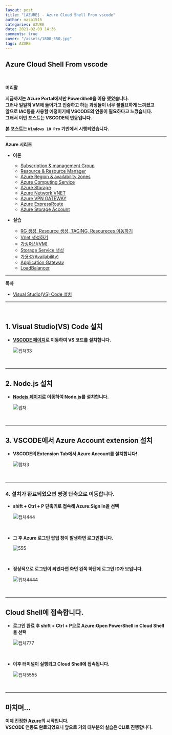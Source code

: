 ```yaml
---
layout: post
title: "[AZURE] - Azure Cloud Shell From vscode"
author: nasa1515
categories: AZURE
date: 2021-02-09 14:36
comments: true
cover: "/assets/1800-550.jpg"
tags: AZURE
---
```




## **Azure Cloud Shell From vscode**


<br/>

**머리말**  
  

**지금까지는 Azure Portal에서만 PowerShell을 이용 했었습니다.**  
**그러나 일일히 VM에 들어가고 인증하고 하는 과정들이 너무 불필요하게 느껴졌고**  
**앞으로 IAC등을 사용할 예정이기에 VSCODE의 연동이 필요하다고 느꼈습니다.**  
**그래서 이번 포스트는 VSCODE의 연동입니다.**  


**본 포스트는 ``Windows 10 Pro`` 기반에서 시행되었습니다.**
 
---

**Azure 시리즈**

* **이론**

    - [Subscription & management Group](https://nasa1515.github.io/azure/2021/01/21/azure.subscriptions.html)
    - [Resource & Resource Manager](https://nasa1515.github.io/azure/2021/01/22/azure-resoure.html)
    - [Azure Region & availability zones](https://nasa1515.github.io/azure/2021/01/22/azure.region.html)
    - [Azure Computing Service](https://nasa1515.github.io/azure/2021/01/25/azure.compute.html)
    - [Azure Storage](https://nasa1515.github.io/azure/2021/01/26/azure.storage.html)
    - [Azure Network VNET](https://nasa1515.github.io/azure/2021/01/26/azure-vnet.html)
    - [Azure VPN GATEWAY](https://nasa1515.github.io/azure/2021/01/27/Azure-VPN.html)
    - [Azure ExpressRoute](https://nasa1515.github.io/azure/2021/01/27/azure-expreroute.html)
    - [Azure Storage Account](https://nasa1515.github.io/azure/2021/02/08/storage2.html)


* **실습**

    - [RG 생성, Resource 생성, TAGING, Resoureces 이동하기](https://nasa1515.github.io/azure/2021/02/05/azure-resource2.html)
    - [Vnet 생성하기](https://nasa1515.github.io/azure/2021/02/05/vnet2.html)
    - [가상머신(VM)](https://nasa1515.github.io/azure/2021/02/08/VM2.html)
    - [Storage Service 생성](https://nasa1515.github.io/azure/2021/02/08/AZURE-Storageservice.html)
    - [가용성(Availability)](https://nasa1515.github.io/azure/2021/02/08/scail.html)
    - [Application Gateway](https://nasa1515.github.io/azure/2021/02/09/Azure-LB.html)
    - [LoadBalancer](https://nasa1515.github.io/azure/2021/02/09/Azure-lb2.html)


---



**목차**


- [Visual Studio(VS) Code 설치](#a1)

--- 

<br/>

## **1. Visual Studio(VS) Code 설치**   <a name="a1"></a>    



* **[VSCODE 페이지](https://code.visualstudio.com/download)로 이동하여 VS 코드를 설치합니다.**

    ![캡처33](https://user-images.githubusercontent.com/69498804/107454972-52e37380-6b91-11eb-9bed-ca4ccdc70e9c.JPG)


<br/>


---


## **2. Node.js 설치** <a name="a2"></a>  


* **[Nodejs 페이지](https://nodejs.org/en/)로 이동하여 Node.js를 설치합니다.**

    ![캡처](https://user-images.githubusercontent.com/69498804/107476689-b2ee1000-6bb9-11eb-96c5-35c821aab95f.JPG)

<br/>

---

## **3. VSCODE에서 Azure Account extension 설치**

* **VSCODE의 Extension Tab에서 Azure Account를 설치합니다!**

    ![캡처3](https://user-images.githubusercontent.com/69498804/107476968-3f98ce00-6bba-11eb-89a1-62c4f9f51d5a.JPG)


<br/>


---

### **4. 설치가 완료되었으면 명령 단축으로 이동합니다.**  


* **shift + Ctrl + P 단축키로 접속해 Azure:Sign In을 선택**

    ![캡처444](https://user-images.githubusercontent.com/69498804/107477160-9d2d1a80-6bba-11eb-891a-7ea787f34218.JPG)


<br>

* **그 후 Azure 로그인 팝업 창이 발생하면 로그인합니다.**

    ![555](https://user-images.githubusercontent.com/69498804/107477294-d6658a80-6bba-11eb-9ce7-41b4f80949b4.JPG)


<br/>

* **정상적으로 로그인이 되었다면 화면 왼쪽 하단에 로그인 ID가 보입니다.**

    ![캡처4444](https://user-images.githubusercontent.com/69498804/107477389-feed8480-6bba-11eb-9f97-ecb0e49b55c0.JPG)


<br/>



---

## **Cloud Shell에 접속합니다.**


* **로그인 완료 후 shift + Ctrl + P으로 Azure:Open PowerShell in Cloud Shell을 선택**

    ![캡처777](https://user-images.githubusercontent.com/69498804/107477565-4b38c480-6bbb-11eb-9c77-18e53bbde690.JPG)


<br/>


* **이후 터미널이 실행되고 Cloud Shell에 접속됩니다.**

    ![캡처5555](https://user-images.githubusercontent.com/69498804/107477612-673c6600-6bbb-11eb-9045-49d9f19764b4.JPG)


<br/>


---

## **마치며…**  


**이제 진정한 Azure의 시작입니다.**  
**VSCODE 연동도 완료되었으니 앞으로 거의 대부분의 실습은 CLI로 진행합니다.**  


